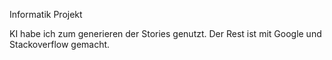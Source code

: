 Informatik Projekt

KI habe ich zum generieren der Stories genutzt. Der Rest ist mit Google und Stackoverflow gemacht.

